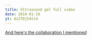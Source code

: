 ```yaml
---
title: Ultrasound gel full video
date: 2019-01-19
yt: AzZ7DjS4ti4
---
```

[And here's the collaboration I mentioned](https://curiosity.merckgroup.com/ode-to-the-future/?KO=StMo)